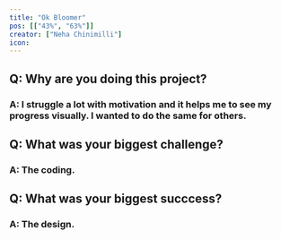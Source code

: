 ```yaml
---
title: "Ok Bloomer"
pos: [["43%", "63%"]]
creator: ["Neha Chinimilli"]
icon: 
---
```


## Q: Why are you doing this project?
### A: I struggle a lot with motivation and it helps me to see my progress visually. I wanted to do the same for others.

## Q: What was your biggest challenge?
### A: The coding.

## Q: What was your biggest succcess?
### A: The design.